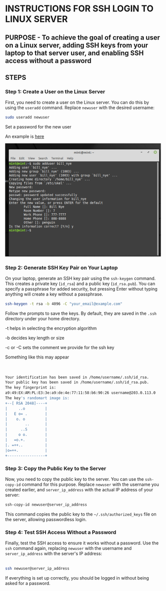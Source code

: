 # INSTRUCTIONS FOR SSH LOGIN TO LINUX SERVER




## PURPOSE - To achieve the goal of creating a user on a Linux server, adding SSH keys from your laptop to that server user, and enabling SSH access without a password




## STEPS 



 
### Step 1: Create a User on the Linux Server




First, you need to create a user on the Linux server. You can do this by using the `useradd` command. Replace `newuser` with the desired username:

```bash
sudo useradd newuser
```

Set a password for the new user

An example is [here](./indycium_doc_prep.png)

![user_add_image](./indycium_doc_prep.png)




### Step 2: Generate SSH Key Pair on Your Laptop




On your laptop, generate an SSH key pair using the `ssh-keygen` command. This creates a private key (`id_rsa`) and a public key (`id_rsa.pub`). You can specify a passphrase for added security, but pressing Enter without typing anything will create a key without a passphrase.

```bash
ssh-keygen -t rsa -b 4096 -C "your_email@example.com"
```

Follow the prompts to save the keys. By default, they are saved in the `.ssh` directory under your home directory.

-t helps in selecting the encryption algorithm


-b decides key length or size


-c or -C sets the comment we provide for the ssh key

Something like this may appear 



```bash


Your identification has been saved in /home/username/.ssh/id_rsa.
Your public key has been saved in /home/username/.ssh/id_rsa.pub.
The key fingerprint is:
a9:49:EX:AM:PL:E3:3e:a9:de:4e:77:11:58:b6:90:26 username@203.0.113.0
The key's randomart image is:
+--[ RSA 2048]----+
|     ..o         |
|   E o= .        |
|    o. o         |
|        ..       |
|      ..S        |
|     o o.        |
|   =o.+.         |
|. =++..          |
|o=++.            |
+-----------------+


```

### Step 3: Copy the Public Key to the Server




Now, you need to copy the public key to the server. You can use the `ssh-copy-id` command for this purpose. Replace `newuser` with the username you created earlier, and `server_ip_address` with the actual IP address of your server:

```bash
ssh-copy-id newuser@server_ip_address
```

This command copies the public key to the `~/.ssh/authorized_keys` file on the server, allowing passwordless login.

### Step 4: Test SSH Access Without a Password




Finally, test the SSH access to ensure it works without a password. Use the `ssh` command again, replacing `newuser` with the username and `server_ip_address` with the server's IP address:

```bash

ssh newuser@server_ip_address


```

If everything is set up correctly, you should be logged in without being asked for a password.


